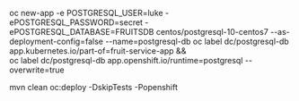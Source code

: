 
oc new-app -e POSTGRESQL_USER=luke -ePOSTGRESQL_PASSWORD=secret -ePOSTGRESQL_DATABASE=FRUITSDB centos/postgresql-10-centos7 --as-deployment-config=false --name=postgresql-db
oc label dc/postgresql-db app.kubernetes.io/part-of=fruit-service-app  && \
oc label dc/postgresql-db app.openshift.io/runtime=postgresql --overwrite=true 

mvn clean oc:deploy -DskipTests -Popenshift